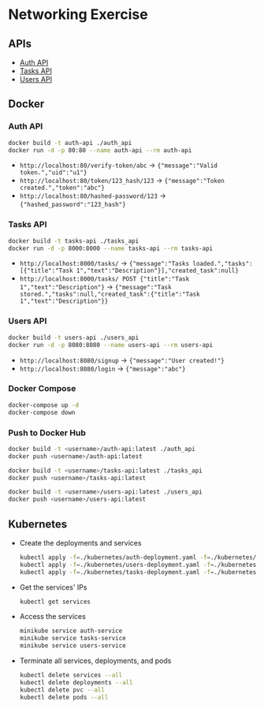 # Networking Exercise

## APIs

- [Auth API](./auth_api/)
- [Tasks API](./tasks_api/)
- [Users API](./users_api/)

## Docker

### Auth API

```bash
docker build -t auth-api ./auth_api
docker run -d -p 80:80 --name auth-api --rm auth-api
```

- `http://localhost:80/verify-token/abc` -> `{"message":"Valid token.","uid":"u1"}`
- `http://localhost:80/token/123_hash/123` -> `{"message":"Token created.","token":"abc"}`
- `http://localhost:80/hashed-password/123` -> `{"hashed_password":"123_hash"}`

### Tasks API

```bash
docker build -t tasks-api ./tasks_api
docker run -d -p 8000:8000 --name tasks-api --rm tasks-api
```

- `http://localhost:8000/tasks/` -> `{"message":"Tasks loaded.","tasks":[{"title":"Task 1","text":"Description"}],"created_task":null}`
- `http://localhost:8000/tasks/ POST {"title":"Task 1","text":"Description"}` -> `{"message":"Task stored.","tasks":null,"created_task":{"title":"Task 1","text":"Description"}}`

### Users API

```bash
docker build -t users-api ./users_api
docker run -d -p 8080:8080 --name users-api --rm users-api
```

- `http://localhost:8080/signup` -> `{"message":"User created!"}`
- `http://localhost:8080/login` -> `{"message":"abc"}`

### Docker Compose

```bash
docker-compose up -d
docker-compose down
```

### Push to Docker Hub

```bash
docker build -t <username>/auth-api:latest ./auth_api
docker push <username>/auth-api:latest

docker build -t <username>/tasks-api:latest ./tasks_api
docker push <username>/tasks-api:latest

docker build -t <username>/users-api:latest ./users_api
docker push <username>/users-api:latest
```

## Kubernetes

- Create the deployments and services

  ```bash
  kubectl apply -f=./kubernetes/auth-deployment.yaml -f=./kubernetes/auth-service.yaml 
  kubectl apply -f=./kubernetes/users-deployment.yaml -f=./kubernetes/users-service.yaml
  kubectl apply -f=./kubernetes/tasks-deployment.yaml -f=./kubernetes/tasks-service.yaml 
  ```

- Get the services' IPs

  ```bash
  kubectl get services
  ```

- Access the services

  ```bash
  minikube service auth-service
  minikube service tasks-service
  minikube service users-service
  ```

- Terminate all services, deployments, and pods

  ```bash
  kubectl delete services --all
  kubectl delete deployments --all
  kubectl delete pvc --all
  kubectl delete pods --all
  ```

